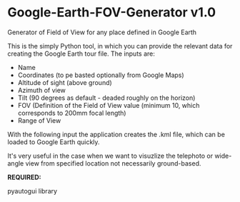 # Google-Earth-FOV-Generator v1.0
Generator of Field of View for any place defined in Google Earth


This is the simply Python tool, in which you can provide the relevant data for creating the Google Earth tour file.
The inputs are:
- Name
- Coordinates (to pe basted optionally from Google Maps)
- Altitude of sight (above ground)
- Azimuth of view
- Tilt (90 degrees as default - deaded roughly on the horizon)
- FOV (Definition of the Field of View value (minimum 10, which corresponds to 200mm focal length)
- Range of View 

With the following input the application creates the .kml file, which can be loaded to Google Earth quickly.

It's very useful in the case when we want to visuzlize the telephoto or wide-angle view from specified location not necessarily ground-based.

<B>REQUIRED:</B>

pyautogui library
